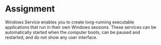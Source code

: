 # Assignment

Windows Service enables you to create long-running executable applications that run in their own Windows sessions. These services can be automatically started when the computer boots, can be paused and restarted, and do not show any user interface.